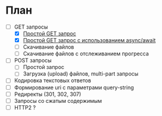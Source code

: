 ﻿# План

- [ ] GET запросы
  - [x] [Простой GET запрос](HTTP/01-get.md)
  - [x] [Простой GET запрос c использованием async/await](HTTP/02-get.md)
  - [ ] Скачивание файлов
  - [ ] Скачивание файлов с отслеживанием прогресса
- [ ] POST запросы
  - [ ] Простой запрос
  - [ ] Загрузка (upload) файлов, multi-part запросы
- [ ] Кодировка текстовых ответов
- [ ] Формирование uri с параметрами query-string
- [ ] Редиректы (301, 302, 307)
- [ ] Запросы со сжатым содержимым
- [ ] HTTP2 ?
